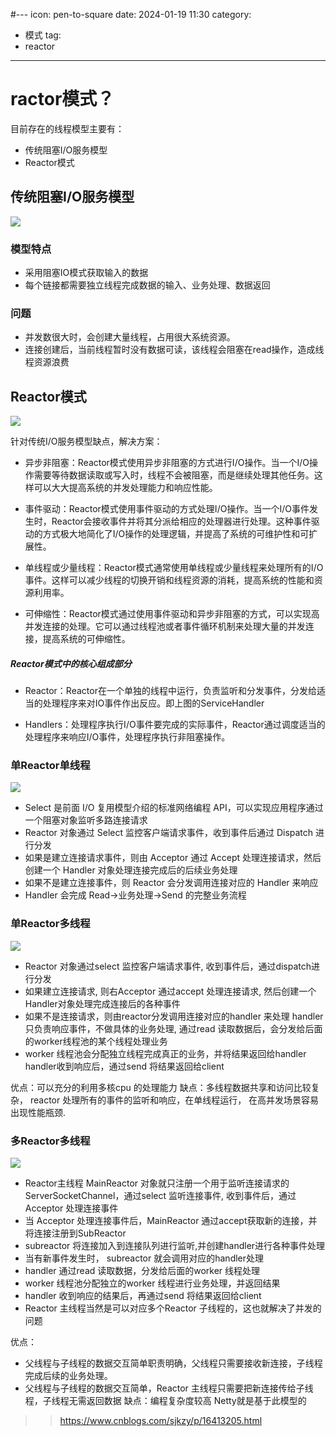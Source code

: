 #---
icon: pen-to-square
date: 2024-01-19 11:30
category:
  - 模式
tag:
  - reactor
---

# ractor模式？
目前存在的线程模型主要有：
* 传统阻塞I/O服务模型
* Reactor模式

## 传统阻塞I/O服务模型
![](images/2024-01-19-12-42-48.png) 

### 模型特点
 * 采用阻塞IO模式获取输入的数据
 * 每个链接都需要独立线程完成数据的输入、业务处理、数据返回
### 问题
 * 并发数很大时，会创建大量线程，占用很大系统资源。
 * 连接创建后，当前线程暂时没有数据可读，该线程会阻塞在read操作，造成线程资源浪费

 ## Reactor模式

![](images/2024-01-19-14-45-02.png)

针对传统I/O服务模型缺点，解决方案：
* 异步非阻塞：Reactor模式使用异步非阻塞的方式进行I/O操作。当一个I/O操作需要等待数据读取或写入时，线程不会被阻塞，而是继续处理其他任务。这样可以大大提高系统的并发处理能力和响应性能。

* 事件驱动：Reactor模式使用事件驱动的方式处理I/O操作。当一个I/O事件发生时，Reactor会接收事件并将其分派给相应的处理器进行处理。这种事件驱动的方式极大地简化了I/O操作的处理逻辑，并提高了系统的可维护性和可扩展性。

* 单线程或少量线程：Reactor模式通常使用单线程或少量线程来处理所有的I/O事件。这样可以减少线程的切换开销和线程资源的消耗，提高系统的性能和资源利用率。

* 可伸缩性：Reactor模式通过使用事件驱动和异步非阻塞的方式，可以实现高并发连接的处理。它可以通过线程池或者事件循环机制来处理大量的并发连接，提高系统的可伸缩性。

##### Reactor模式中的核心组成部分

* Reactor：Reactor在一个单独的线程中运行，负责监听和分发事件，分发给适当的处理程序来对IO事件作出反应。即上图的ServiceHandler

* Handlers：处理程序执行I/O事件要完成的实际事件，Reactor通过调度适当的处理程序来响应I/O事件，处理程序执行非阻塞操作。

### 单Reactor单线程
![](images/2024-01-19-17-00-04.png)

* Select 是前面 I/O 复用模型介绍的标准网络编程 API，可以实现应用程序通过一个阻塞对象监听多路连接请求
* Reactor 对象通过 Select 监控客户端请求事件，收到事件后通过 Dispatch 进行分发
* 如果是建立连接请求事件，则由 Acceptor 通过 Accept 处理连接请求，然后创建一个 Handler 对象处理连接完成后的后续业务处理
* 如果不是建立连接事件，则 Reactor 会分发调用连接对应的 Handler 来响应
* Handler 会完成 Read→业务处理→Send 的完整业务流程

### 单Reactor多线程
![](images/2024-01-22-11-26-04.png)
* Reactor 对象通过select 监控客户端请求事件, 收到事件后，通过dispatch进行分发
* 如果建立连接请求, 则右Acceptor 通过accept 处理连接请求, 然后创建一个Handler对象处理完成连接后的各种事件
* 如果不是连接请求，则由reactor分发调用连接对应的handler 来处理
  handler 只负责响应事件，不做具体的业务处理, 通过read 读取数据后，会分发给后面的worker线程池的某个线程处理业务
* worker 线程池会分配独立线程完成真正的业务，并将结果返回给handler
  handler收到响应后，通过send 将结果返回给client

优点：可以充分的利用多核cpu 的处理能力
缺点：多线程数据共享和访问比较复杂， reactor 处理所有的事件的监听和响应，在单线程运行， 在高并发场景容易出现性能瓶颈.

### 多Reactor多线程
![](images/2024-01-22-11-39-09.png)

* Reactor主线程 MainReactor 对象就只注册一个用于监听连接请求的ServerSocketChannel，通过select 监听连接事件, 收到事件后，通过Acceptor 处理连接事件
* 当 Acceptor 处理连接事件后，MainReactor 通过accept获取新的连接，并将连接注册到SubReactor
* subreactor 将连接加入到连接队列进行监听,并创建handler进行各种事件处理
* 当有新事件发生时， subreactor 就会调用对应的handler处理
* handler 通过read 读取数据，分发给后面的worker 线程处理
* worker 线程池分配独立的worker 线程进行业务处理，并返回结果
* handler 收到响应的结果后，再通过send 将结果返回给client
* Reactor 主线程当然是可以对应多个Reactor 子线程的，这也就解决了并发的问题

优点：
* 父线程与子线程的数据交互简单职责明确，父线程只需要接收新连接，子线程完成后续的业务处理。
* 父线程与子线程的数据交互简单，Reactor 主线程只需要把新连接传给子线程，子线程无需返回数据
缺点：编程复杂度较高
Netty就是基于此模型的




>> https://www.cnblogs.com/sjkzy/p/16413205.html